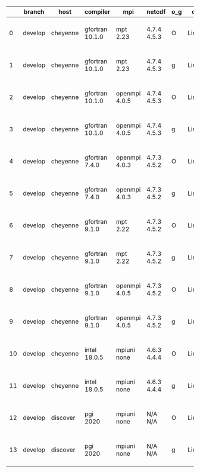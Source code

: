 |    | branch   | host     | compiler        | mpi           | netcdf      | o_g   | os    | build   |   u_pass |   u_fail |   s_pass |   s_fail |   e_pass |   e_fail |   nuopc_pass |   nuopc_fail | artifacts_hash                                                                                                                                              | modified                  |
|----|----------|----------|-----------------|---------------|-------------|-------|-------|---------|----------|----------|----------|----------|----------|----------|--------------|--------------|-------------------------------------------------------------------------------------------------------------------------------------------------------------|---------------------------|
|  0 | develop  | cheyenne | gfortran 10.1.0 | mpt 2.23      | 4.7.4 4.5.3 | O     | Linux | pass    |    13685 |        0 |       49 |        0 |       80 |        0 |           50 |            0 | [artifacts](https://github.com/esmf-org/esmf-test-artifacts/tree/3cacadc60878bae00e27fdc58548c62c9679e263/develop/cheyenne/gfortran/10.1.0/O/mpt/2.23)      | 2022-03-24 06:35:53 -0600 |
|  1 | develop  | cheyenne | gfortran 10.1.0 | mpt 2.23      | 4.7.4 4.5.3 | g     | Linux | pass    |    13685 |        0 |       49 |        0 |       80 |        0 |           50 |            0 | [artifacts](https://github.com/esmf-org/esmf-test-artifacts/tree/a8c2135d33e0c9f29fa76e31979561e76be9a53e/develop/cheyenne/gfortran/10.1.0/g/mpt/2.23)      | 2022-03-24 06:49:47 -0600 |
|  2 | develop  | cheyenne | gfortran 10.1.0 | openmpi 4.0.5 | 4.7.4 4.5.3 | O     | Linux | pass    |    13685 |        0 |       49 |        0 |       80 |        0 |           50 |            0 | [artifacts](https://github.com/esmf-org/esmf-test-artifacts/tree/21053c99e3842770f37c904662c81ad5ea3754d9/develop/cheyenne/gfortran/10.1.0/O/openmpi/4.0.5) | 2022-03-24 06:42:41 -0600 |
|  3 | develop  | cheyenne | gfortran 10.1.0 | openmpi 4.0.5 | 4.7.4 4.5.3 | g     | Linux | pass    |    13685 |        0 |       49 |        0 |       80 |        0 |           50 |            0 | [artifacts](https://github.com/esmf-org/esmf-test-artifacts/tree/7f15a75c31fdc60ed8f5b18d8576f3b026c4358f/develop/cheyenne/gfortran/10.1.0/g/openmpi/4.0.5) | 2022-03-24 06:55:56 -0600 |
|  4 | develop  | cheyenne | gfortran 7.4.0  | openmpi 4.0.3 | 4.7.3 4.5.2 | O     | Linux | pass    |    13685 |        0 |       49 |        0 |       80 |        0 |           50 |            0 | [artifacts](https://github.com/esmf-org/esmf-test-artifacts/tree/2a062eab8231a5242704ab7177e6e4ccee9a5d2c/develop/cheyenne/gfortran/7.4.0/O/openmpi/4.0.3)  | 2022-03-24 06:36:52 -0600 |
|  5 | develop  | cheyenne | gfortran 7.4.0  | openmpi 4.0.3 | 4.7.3 4.5.2 | g     | Linux | pass    |    13685 |        0 |       49 |        0 |       80 |        0 |           50 |            0 | [artifacts](https://github.com/esmf-org/esmf-test-artifacts/tree/1a08d15cdc95fb402f18c7e2e470d148dfdb57e0/develop/cheyenne/gfortran/7.4.0/g/openmpi/4.0.3)  | 2022-03-24 06:52:25 -0600 |
|  6 | develop  | cheyenne | gfortran 9.1.0  | mpt 2.22      | 4.7.3 4.5.2 | O     | Linux | pass    |    13685 |        0 |       49 |        0 |       80 |        0 |           50 |            0 | [artifacts](https://github.com/esmf-org/esmf-test-artifacts/tree/bd869a4372fe637c086d95bffe9beb684eae01b2/develop/cheyenne/gfortran/9.1.0/O/mpt/2.22)       | 2022-03-24 06:34:45 -0600 |
|  7 | develop  | cheyenne | gfortran 9.1.0  | mpt 2.22      | 4.7.3 4.5.2 | g     | Linux | pass    |    13685 |        0 |       49 |        0 |       80 |        0 |           50 |            0 | [artifacts](https://github.com/esmf-org/esmf-test-artifacts/tree/640c1d1701bde53a99f32a4a39959eb2d67b2f3e/develop/cheyenne/gfortran/9.1.0/g/mpt/2.22)       | 2022-03-24 06:48:51 -0600 |
|  8 | develop  | cheyenne | gfortran 9.1.0  | openmpi 4.0.5 | 4.7.3 4.5.2 | O     | Linux | pass    |    13685 |        0 |       49 |        0 |       80 |        0 |           50 |            0 | [artifacts](https://github.com/esmf-org/esmf-test-artifacts/tree/8872a5c7611a454568df1d492c8e5c5e88a7e3e2/develop/cheyenne/gfortran/9.1.0/O/openmpi/4.0.5)  | 2022-03-24 06:39:39 -0600 |
|  9 | develop  | cheyenne | gfortran 9.1.0  | openmpi 4.0.5 | 4.7.3 4.5.2 | g     | Linux | pass    |    13685 |        0 |       49 |        0 |       80 |        0 |           50 |            0 | [artifacts](https://github.com/esmf-org/esmf-test-artifacts/tree/a6292c096961a6691ae56e66d2a92e88910427fa/develop/cheyenne/gfortran/9.1.0/g/openmpi/4.0.5)  | 2022-03-24 06:53:50 -0600 |
| 10 | develop  | cheyenne | intel 18.0.5    | mpiuni none   | 4.6.3 4.4.4 | O     | Linux | pass    |    12158 |        0 |        8 |        0 |       43 |        0 |            0 |           50 | [artifacts](https://github.com/esmf-org/esmf-test-artifacts/tree/e319d99ad6f7f49ab65bc120afb6a03f6e0d356a/develop/cheyenne/intel/18.0.5/O/mpiuni/none)      | 2022-03-24 07:29:53 -0600 |
| 11 | develop  | cheyenne | intel 18.0.5    | mpiuni none   | 4.6.3 4.4.4 | g     | Linux | pass    |    12158 |        0 |        8 |        0 |       43 |        0 |            0 |           50 | [artifacts](https://github.com/esmf-org/esmf-test-artifacts/tree/fd661949aa00b1b4381bb76975c9fb29f1f57d11/develop/cheyenne/intel/18.0.5/g/mpiuni/none)      | 2022-03-24 07:42:29 -0600 |
| 12 | develop  | discover | pgi 2020        | mpiuni none   | N/A N/A     | O     | Linux | pass    |    11536 |      622 |        6 |        2 |       40 |        3 |            0 |           50 | [artifacts](https://github.com/esmf-org/esmf-test-artifacts/tree/744d38aff8f6c2a4c74fd6c1df7b12dfa0d4cbb8/develop/discover/pgi/2020/O/mpiuni/none)          | 2022-03-24 02:59:40 -0400 |
| 13 | develop  | discover | pgi 2020        | mpiuni none   | N/A N/A     | g     | Linux | pass    |    11536 |      622 |        4 |        4 |       40 |        3 |            0 |           50 | [artifacts](https://github.com/esmf-org/esmf-test-artifacts/tree/a11776790c1f83fdb23e2cab38d2df8f5f72a59f/develop/discover/pgi/2020/g/mpiuni/none)          | 2022-03-24 03:42:46 -0400 |